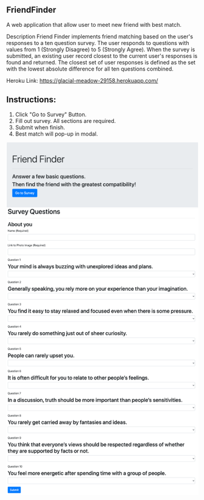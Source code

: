 ## FriendFinder

A web application that allow user to meet new friend with best match.

Description Friend Finder implements friend matching based on the user's responses to a ten question survey. The user responds to questions with values from 1 (Strongly Disagree) to 5 (Strongly Agree). When the survey is submitted, an existing user record closest to the current user's responses is found and returned. The closest set of user responses is defined as the set with the lowest absolute difference for all ten questions combined.

Heroku Link: https://glacial-meadow-29158.herokuapp.com/

## Instructions:
1) Click "Go to Survey" Button.
2) Fill out survey. All sections are required.
3) Submit when finish.
4) Best match will pop-up in modal.

![](Images/Landing.png)
![](Images/Survey.png)

